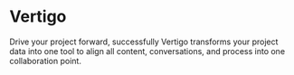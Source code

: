 # Vertigo

Drive your project forward, successfully
Vertigo transforms your project data into one tool to align all content, conversations, and process into one collaboration point.
